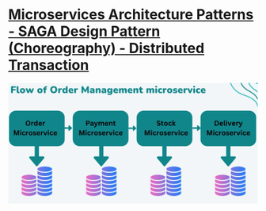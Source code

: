 # [Microservices Architecture Patterns - SAGA Design Pattern (Choreography) - Distributed Transaction](https://www.youtube.com/watch?v=WGI_ciUa3FE&t=769s)

![Flow of order](./assets/01.flow-of-order.png)
